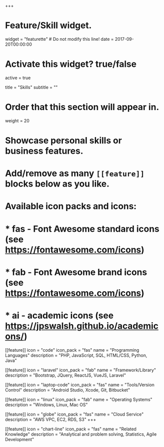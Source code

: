 +++
# Feature/Skill widget.
widget = "featurette"  # Do not modify this line!
date = 2017-09-20T00:00:00

# Activate this widget? true/false
active = true

title = "Skills"
subtitle = ""

# Order that this section will appear in.
weight = 20

# Showcase personal skills or business features.
#
# Add/remove as many `[[feature]]` blocks below as you like.
#
# Available icon packs and icons:
# * fas - Font Awesome standard icons (see https://fontawesome.com/icons)
# * fab - Font Awesome brand icons (see https://fontawesome.com/icons)
# * ai - academic icons (see https://jpswalsh.github.io/academicons/)

[[feature]]
  icon = "code"
  icon_pack = "fas"
  name = "Programming Languages"
  description = "PHP, JavaScript, SQL, HTML/CSS, Python, Java"

[[feature]]
  icon = "laravel"
  icon_pack = "fab"
  name = "Framework/Library"
  description = "Bootstrap, JQuery, ReactJS, VueJS, Laravel"

[[feature]]
  icon = "laptop-code"
  icon_pack = "fas"
  name = "Tools/Version Control"
  description = "Android Studio, Xcode, Git, Bitbucket"  

[[feature]]
  icon = "linux"
  icon_pack = "fab"
  name = "Operating Systems"
  description = "Windows, Linux, Mac OS"  

[[feature]]
  icon = "globe"
  icon_pack = "fas"
  name = "Cloud Service"
  description = "AWS VPC, EC2, RDS, S3"
+++

[[feature]]
  icon = "chart-line"
  icon_pack = "fas"
  name = "Related Knowledge"
  description = "Analytical and problem solving, Statistics, Agile Development"


